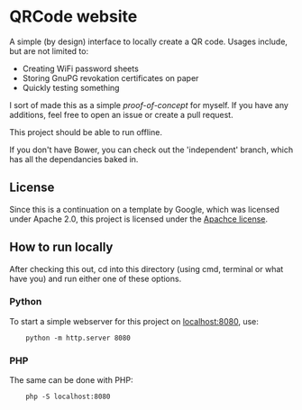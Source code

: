 # QRCode website

A simple (by design) interface to locally create a QR code. Usages include, but
are not limited to:

 - Creating WiFi password sheets
 - Storing GnuPG revokation certificates on paper
 - Quickly testing something

I sort of made this as a simple *proof-of-concept* for myself. If you have any
additions, feel free to open an issue or create a pull request.

This project should be able to run offline.

If you don't have Bower, you can check out the 'independent' branch, which has
all the dependancies baked in.

## License
Since this is a continuation on a template by Google, which was licensed under
Apache 2.0, this project is licensed under the [Apachce license](LICENSE).

## How to run locally

After checking this out, cd into this directory (using cmd, terminal or what have
you) and run either one of these options.

### Python

To start a simple webserver for this project on
[localhost:8080](http://localhost:8080/), use:
```
    python -m http.server 8080
```

### PHP

The same can be done with PHP:

```
    php -S localhost:8080
```




